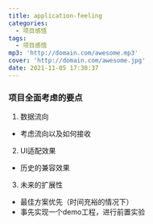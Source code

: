 ```yaml
---
title: application-feeling
categories:
  - 项目感悟
tags:
  - 项目感悟
mp3: 'http://domain.com/awesome.mp3'
cover: 'http://domain.com/awesome.jpg'
date: 2021-11-05 17:30:37
---
```

### 项目全面考虑的要点
1. 数据流向
  - 考虑流向以及如何接收
2. UI适配效果
  - 历史的兼容效果
3. 未来的扩展性
  - 最佳方案优先（时间充裕的情况下）
  - 事先实现一个demo工程，进行前置实验
